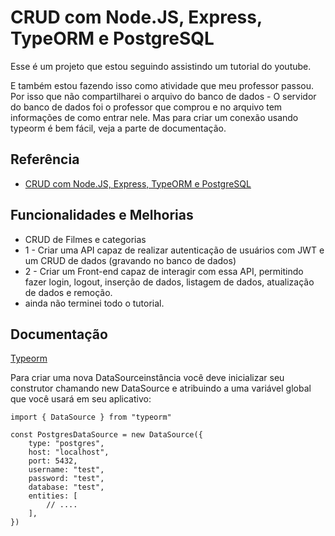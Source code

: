 
# CRUD com Node.JS, Express, TypeORM e PostgreSQL

Esse é um projeto que estou seguindo assistindo um tutorial do youtube.

E também estou fazendo isso como atividade que meu professor passou. Por isso que não compartilharei o arquivo do banco de dados - O servidor do banco de dados foi o professor que comprou e no arquivo tem informações de como entrar nele. 
Mas para criar um conexão usando typeorm é bem fácil, veja a parte de documentação. 
## Referência

 - [CRUD com Node.JS, Express, TypeORM e PostgreSQL](https://youtu.be/9AO2hZJsHrs?si=tIkT9fCkbOgzOOp7)



## Funcionalidades e Melhorias

- CRUD de Filmes e categorias
- 1 - Criar uma API capaz de realizar autenticação de usuários com JWT e um CRUD de dados (gravando no banco de dados)
- 2 - Criar um Front-end capaz de interagir com essa API, permitindo fazer login, logout, inserção de dados, listagem de dados, atualização de dados e remoção.
- ainda não terminei todo o tutorial.


## Documentação

[Typeorm](https://typeorm.io/)

Para criar uma nova DataSourceinstância você deve inicializar seu construtor chamando new DataSource e atribuindo a uma variável global que você usará em seu aplicativo:

```
import { DataSource } from "typeorm"

const PostgresDataSource = new DataSource({
    type: "postgres",
    host: "localhost",
    port: 5432,
    username: "test",
    password: "test",
    database: "test",
    entities: [
        // ....
    ],
})
```